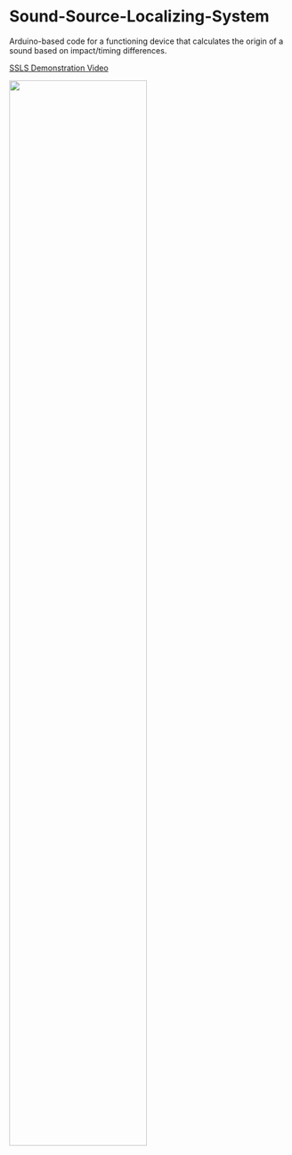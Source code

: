 # Sound-Source-Localizing-System
Arduino-based code for a functioning device that calculates the origin of a sound based on impact/timing differences.

[SSLS Demonstration Video](https://drive.google.com/file/d/0Bz6ujl9qzwvkSGdzNkFfUnNfYWc/view "Demonstration Video")

<img src="https://cloud.githubusercontent.com/assets/14482475/10266710/ecc64c10-6a26-11e5-9d28-f8e0e322909c.png" width="70%"></img> 

